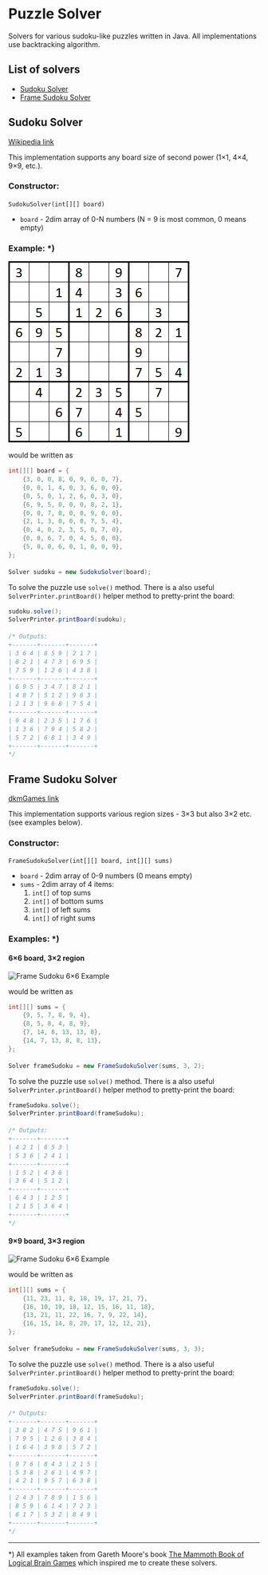 # Puzzle Solver

Solvers for various sudoku-like puzzles written in Java. All implementations use backtracking algorithm.


## List of solvers

- [Sudoku Solver](#sudoku-solver)
- [Frame Sudoku Solver](#frame-sudoku-solver)


## Sudoku Solver

[Wikipedia link](https://en.wikipedia.org/wiki/Sudoku)

This implementation supports any board size of second power (1×1, 4×4, 9×9, etc.).

### Constructor:

`SudokuSolver(int[][] board)`

- `board` - 2dim array of 0-N numbers (N = 9 is most common, 0 means empty)

### Example: *)

![Sudoku Example](examples/sudoku.png)

would be written as

```java
int[][] board = {
	{3, 0, 0, 8, 0, 9, 0, 0, 7},
	{0, 0, 1, 4, 0, 3, 6, 0, 0},
	{0, 5, 0, 1, 2, 6, 0, 3, 0},
	{6, 9, 5, 0, 0, 0, 8, 2, 1},
	{0, 0, 7, 0, 0, 0, 9, 0, 0},
	{2, 1, 3, 0, 0, 0, 7, 5, 4},
	{0, 4, 0, 2, 3, 5, 0, 7, 0},
	{0, 0, 6, 7, 0, 4, 5, 0, 0},
	{5, 0, 0, 6, 0, 1, 0, 0, 9},
};

Solver sudoku = new SudokuSolver(board);
```

To solve the puzzle use `solve()` method. There is a also useful `SolverPrinter.printBoard()` helper method to pretty-print the board:

```java
sudoku.solve();
SolverPrinter.printBoard(sudoku);

/* Outputs:
+-------+-------+-------+
| 3 6 4 | 8 5 9 | 2 1 7 |
| 8 2 1 | 4 7 3 | 6 9 5 |
| 7 5 9 | 1 2 6 | 4 3 8 |
+-------+-------+-------+
| 6 9 5 | 3 4 7 | 8 2 1 |
| 4 8 7 | 5 1 2 | 9 6 3 |
| 2 1 3 | 9 6 8 | 7 5 4 |
+-------+-------+-------+
| 9 4 8 | 2 3 5 | 1 7 6 |
| 1 3 6 | 7 9 4 | 5 8 2 |
| 5 7 2 | 6 8 1 | 3 4 9 |
+-------+-------+-------+
*/
```


## Frame Sudoku Solver

[dkmGames link](http://dkmgames.com/Sudoku/FrameSudoku.htm)

This implementation supports various region sizes - 3×3 but also 3×2 etc. (see examples below).

### Constructor:

`FrameSudokuSolver(int[][] board, int[][] sums)`

- `board` - 2dim array of 0-9 numbers (0 means empty)
- `sums` - 2dim array of 4 items:
	1. `int[]` of top sums
	2. `int[]` of bottom sums
	3. `int[]` of left sums
	4. `int[]` of right sums

### Examples: *)

#### 6×6 board, 3×2 region

![Frame Sudoku 6×6 Example](examples/frame-sudoku-6×6.png)

would be written as

```java
int[][] sums = {
	{9, 5, 7, 8, 9, 4},
	{8, 5, 8, 4, 8, 9},
	{7, 14, 8, 13, 13, 8},
	{14, 7, 13, 8, 8, 13},
};

Solver frameSudoku = new FrameSudokuSolver(sums, 3, 2);
```

To solve the puzzle use `solve()` method. There is a also useful `SolverPrinter.printBoard()` helper method to pretty-print the board:

```java
frameSudoku.solve();
SolverPrinter.printBoard(frameSudoku);

/* Outputs:
+-------+-------+
| 4 2 1 | 6 5 3 |
| 5 3 6 | 2 4 1 |
+-------+-------+
| 1 5 2 | 4 3 6 |
| 3 6 4 | 5 1 2 |
+-------+-------+
| 6 4 3 | 1 2 5 |
| 2 1 5 | 3 6 4 |
+-------+-------+
*/
```

#### 9×9 board, 3×3 region

![Frame Sudoku 6×6 Example](examples/frame-sudoku-9×9.png)

would be written as

```java
int[][] sums = {
	{11, 23, 11, 8, 18, 19, 17, 21, 7},
	{16, 10, 19, 18, 12, 15, 16, 11, 18},
	{13, 21, 11, 22, 16, 7, 9, 22, 14},
	{16, 15, 14, 8, 20, 17, 12, 12, 21},
};

Solver frameSudoku = new FrameSudokuSolver(sums, 3, 3);
```

To solve the puzzle use `solve()` method. There is a also useful `SolverPrinter.printBoard()` helper method to pretty-print the board:

```java
frameSudoku.solve();
SolverPrinter.printBoard(frameSudoku);

/* Outputs:
+-------+-------+-------+
| 3 8 2 | 4 7 5 | 9 6 1 |
| 7 9 5 | 1 2 6 | 3 8 4 |
| 1 6 4 | 3 9 8 | 5 7 2 |
+-------+-------+-------+
| 9 7 6 | 8 4 3 | 2 1 5 |
| 5 3 8 | 2 6 1 | 4 9 7 |
| 4 2 1 | 9 5 7 | 6 3 8 |
+-------+-------+-------+
| 2 4 3 | 7 8 9 | 1 5 6 |
| 8 5 9 | 6 1 4 | 7 2 3 |
| 6 1 7 | 5 3 2 | 8 4 9 |
+-------+-------+-------+
*/
```


---

*) All examples taken from Gareth Moore's book [The Mammoth Book of Logical Brain Games](https://isbnsearch.org/isbn/9780762459841) which inspired me to create these solvers.
